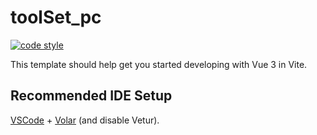 # toolSet_pc

[![code style](https://antfu.me/badge-code-style.svg)](https://github.com/antfu/eslint-config)

This template should help get you started developing with Vue 3 in Vite.

## Recommended IDE Setup

[VSCode](https://code.visualstudio.com/) + [Volar](https://marketplace.visualstudio.com/items?itemName=Vue.volar) (and disable Vetur).
